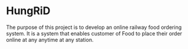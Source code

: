 # HungRiD
The purpose of this project is to develop an online railway food ordering system. It is a system that enables customer of Food to place their order online at any anytime at any station.
